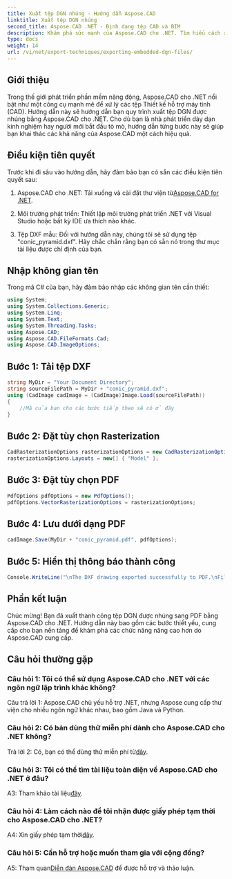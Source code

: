 ```yaml
---
title: Xuất tệp DGN nhúng - Hướng dẫn Aspose.CAD
linktitle: Xuất tệp DGN nhúng
second_title: Aspose.CAD .NET - Định dạng tệp CAD và BIM
description: Khám phá sức mạnh của Aspose.CAD cho .NET. Tìm hiểu cách xuất các tệp DGN được nhúng sang PDF một cách dễ dàng với hướng dẫn từng bước này.
type: docs
weight: 14
url: /vi/net/export-techniques/exporting-embedded-dgn-files/
---
```

## Giới thiệu

Trong thế giới phát triển phần mềm năng động, Aspose.CAD cho .NET nổi bật như một công cụ mạnh mẽ để xử lý các tệp Thiết kế hỗ trợ máy tính (CAD). Hướng dẫn này sẽ hướng dẫn bạn quy trình xuất tệp DGN được nhúng bằng Aspose.CAD cho .NET. Cho dù bạn là nhà phát triển dày dạn kinh nghiệm hay người mới bắt đầu tò mò, hướng dẫn từng bước này sẽ giúp bạn khai thác các khả năng của Aspose.CAD một cách hiệu quả.

## Điều kiện tiên quyết

Trước khi đi sâu vào hướng dẫn, hãy đảm bảo bạn có sẵn các điều kiện tiên quyết sau:

1.  Aspose.CAD cho .NET: Tải xuống và cài đặt thư viện từ[Aspose.CAD for .NET](https://releases.aspose.com/cad/net/).

2. Môi trường phát triển: Thiết lập môi trường phát triển .NET với Visual Studio hoặc bất kỳ IDE ưa thích nào khác.

3. Tệp DXF mẫu: Đối với hướng dẫn này, chúng tôi sẽ sử dụng tệp "conic_pyramid.dxf". Hãy chắc chắn rằng bạn có sẵn nó trong thư mục tài liệu được chỉ định của bạn.

## Nhập không gian tên

Trong mã C# của bạn, hãy đảm bảo nhập các không gian tên cần thiết:

```csharp
using System;
using System.Collections.Generic;
using System.Linq;
using System.Text;
using System.Threading.Tasks;
using Aspose.CAD;
using Aspose.CAD.FileFormats.Cad;
using Aspose.CAD.ImageOptions;
```

## Bước 1: Tải tệp DXF

```csharp
string MyDir = "Your Document Directory";
string sourceFilePath = MyDir + "conic_pyramid.dxf";
using (CadImage cadImage = (CadImage)Image.Load(sourceFilePath))
{
    //Mã của bạn cho các bước tiếp theo sẽ có ở đây
}
```

## Bước 2: Đặt tùy chọn Rasterization

```csharp
CadRasterizationOptions rasterizationOptions = new CadRasterizationOptions();
rasterizationOptions.Layouts = new[] { "Model" };
```

## Bước 3: Đặt tùy chọn PDF

```csharp
PdfOptions pdfOptions = new PdfOptions();
pdfOptions.VectorRasterizationOptions = rasterizationOptions;
```

## Bước 4: Lưu dưới dạng PDF

```csharp
cadImage.Save(MyDir + "conic_pyramid.pdf", pdfOptions);
```

## Bước 5: Hiển thị thông báo thành công

```csharp
Console.WriteLine("\nThe DXF drawing exported successfully to PDF.\nFile saved at " + MyDir);
```

## Phần kết luận

Chúc mừng! Bạn đã xuất thành công tệp DGN được nhúng sang PDF bằng Aspose.CAD cho .NET. Hướng dẫn này bao gồm các bước thiết yếu, cung cấp cho bạn nền tảng để khám phá các chức năng nâng cao hơn do Aspose.CAD cung cấp.

## Câu hỏi thường gặp

### Câu hỏi 1: Tôi có thể sử dụng Aspose.CAD cho .NET với các ngôn ngữ lập trình khác không?

Câu trả lời 1: Aspose.CAD chủ yếu hỗ trợ .NET, nhưng Aspose cung cấp thư viện cho nhiều ngôn ngữ khác nhau, bao gồm Java và Python.

### Câu hỏi 2: Có bản dùng thử miễn phí dành cho Aspose.CAD cho .NET không?

 Trả lời 2: Có, bạn có thể dùng thử miễn phí từ[đây](https://releases.aspose.com/).

### Câu hỏi 3: Tôi có thể tìm tài liệu toàn diện về Aspose.CAD cho .NET ở đâu?

 A3: Tham khảo tài liệu[đây](https://reference.aspose.com/cad/net/).

### Câu hỏi 4: Làm cách nào để tôi nhận được giấy phép tạm thời cho Aspose.CAD cho .NET?

 A4: Xin giấy phép tạm thời[đây](https://purchase.aspose.com/temporary-license/).

### Câu hỏi 5: Cần hỗ trợ hoặc muốn tham gia với cộng đồng?

A5: Tham quan[Diễn đàn Aspose.CAD](https://forum.aspose.com/c/cad/19) để được hỗ trợ và thảo luận.